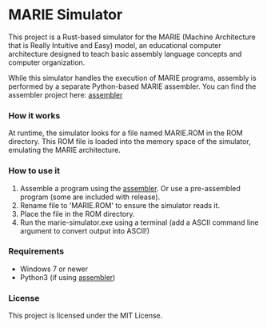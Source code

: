 # MARIE Simulator

This project is a Rust-based simulator for the MARIE (Machine Architecture that is Really Intuitive and Easy) model, an educational computer architecture designed to teach basic assembly language concepts and computer organization.

While this simulator handles the execution of MARIE programs, assembly is performed by a separate Python-based MARIE assembler. You can find the assembler project here: [assembler](https://github.com/falaventho/marie-assembler)

### How it works

At runtime, the simulator looks for a file named MARIE.ROM in the ROM directory. This ROM file is loaded into the memory space of the simulator, emulating the MARIE architecture.

### How to use it

1. Assemble a program using the [assembler](https://github.com/falaventho/marie-assembler). Or use a pre-assembled program (some are included with release).
2. Rename file to 'MARIE.ROM' to ensure the simulator reads it.
3. Place the file in the ROM directory.
4. Run the marie-simulator.exe using a terminal (add a ASCII command line argument to convert output into ASCII!)

### Requirements

- Windows 7 or newer
- Python3 (if using [assembler](https://github.com/falaventho/marie-assembler))

### License

This project is licensed under the MIT License.
